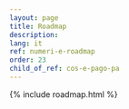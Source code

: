 ```yaml
---
layout: page
title: Roadmap
description: 
lang: it
ref: numeri-e-roadmap
order: 23
child_of_ref: cos-e-pago-pa
---
```


{% include roadmap.html %}
